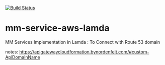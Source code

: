 [![Build Status](https://travis-ci.org/v8-suresh/mm-service-aws-lamda.svg?branch=master)](https://travis-ci.org/v8-suresh/mm-service-aws-lamda)

# mm-service-aws-lamda
MM Services Implementation in Lamda : To Connect with Route 53 domain


notes:
https://apigatewaycloudformation.bynordenfelt.com/#custom-ApiDomainName